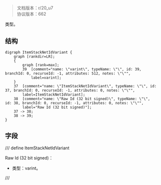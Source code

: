 # <!-- md:samp ItemStackNetIdVariant -->

> 文档版本：r/20_u7<br/>协议版本：662

<!-- md:samp ItemStackNetIdVariant -->类型。

## 结构

```viz
digraph ItemStackNetIdVariant {
	graph [rankdir=LR];
	{
		graph [rank=max];
		39	[comment="name: \"varint\", typeName: \"\", id: 39, branchId: 0, recurseId: -1, attributes: 512, notes: \"\"",
			label=varint];
	}
	37	[comment="name: \"ItemStackNetIdVariant\", typeName: \"\", id: 37, branchId: 0, recurseId: -1, attributes: 0, notes: \"\"",
		label=ItemStackNetIdVariant];
	38	[comment="name: \"Raw Id (32 bit signed)\", typeName: \"\", id: 38, branchId: 0, recurseId: -1, attributes: 0, notes: \"\"",
		label="Raw Id (32 bit signed)"];
	37 -> 38;
	38 -> 39;
}

```

## 字段

/// define
ItemStackNetIdVariant

Raw Id (32 bit signed)：<!-- md:samp varint -->

- 类型：varint。


///
